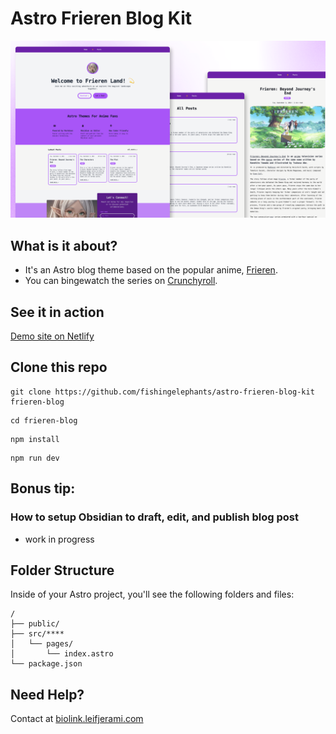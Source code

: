 # Astro Frieren Blog Kit

![cover](./public/frieren-theme-light.png)

## What is it about?

- It's an Astro blog theme based on the popular anime, [Frieren](https://en.wikipedia.org/wiki/Frieren).
- You can bingewatch the series on [Crunchyroll](https://www.crunchyroll.com/series/GG5H5XQX4/frieren-beyond-journeys-end).

## See it in action

[Demo site on Netlify](https://astro-frieren-blog-kit.netlify.app)

## Clone this repo

```
git clone https://github.com/fishingelephants/astro-frieren-blog-kit frieren-blog
```

```
cd frieren-blog
```

```
npm install
```

```
npm run dev
```

## Bonus tip:

### How to setup Obsidian to draft, edit, and publish blog post

- work in progress

## Folder Structure

Inside of your Astro project, you'll see the following folders and files:

```text
/
├── public/
├── src/****
│   └── pages/
│       └── index.astro
└── package.json
```

## Need Help?

Contact at [biolink.leifjerami.com](https://biolink.leifjerami.com)
